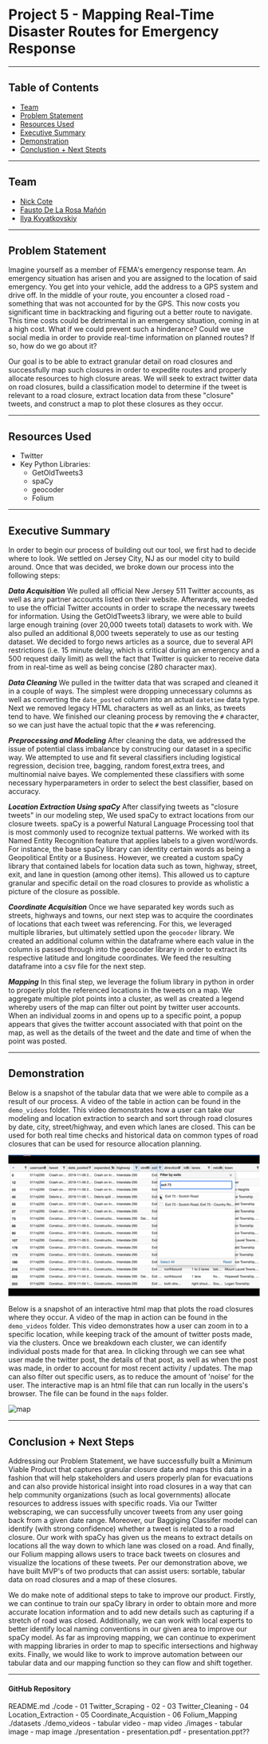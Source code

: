 # Project 5 - Mapping Real-Time Disaster Routes for Emergency Response

----

## Table of Contents

 - [Team](#Team)
 - [Problem Statement](#Problem-Statement)
 - [Resources Used](#Resources-Used)
 - [Executive Summary](#Executive-Summary)
 - [Demonstration](#Demonstration)
 - [Conclustion + Next Stepts](#Conclusion-+-Next-Steps)

 
----

## Team

- [Nick Cote](https://www.linkedin.com/in/nicholas-cote1/)
- [Fausto De La Rosa Mañón](https://www.linkedin.com/in/faustodelarosamanon/)
- [Ilya Kvyatkovskiy](https://www.linkedin.com/in/ikviatkovski/)

----

## Problem Statement
Imagine yourself as a member of FEMA's emergency response team.  An emergency situation has arisen and you are assigned to the location of said emergency.  You get into your vehicle, add the address to a GPS system and drive off.  In the middle of your route, you encounter a closed road - something that was not accounted for by the GPS.  This now costs you significant time in backtracking and figuring out a better route to navigate.  This time costs could be detrimental in an emergency situation, coming in at a high cost.  What if we could prevent such a hinderance?  Could we use social media in order to provide real-time information on planned routes?  If so, how do we go about it?  

Our goal is to be able to extract granular detail on road closures and successfully map such closures in order to expedite routes and properly allocate resources to high closure areas.  We will seek to extract twitter data on road closures, build a classification model to determine if the tweet is relevant to a road closure, extract location data from these "closure" tweets, and construct a map to plot these closures as they occur.


----

## Resources Used
- Twitter
- Key Python Libraries:
    - GetOldTweets3
    - spaCy
    - geocoder
    - Folium

----

## Executive Summary
In order to begin our process of building out our tool, we first had to decide where to look.  We settled on Jersey City, NJ as our model city to build around.  Once that was decided, we broke down our process into the following steps:

***Data Acquisition***
We pulled all official New Jersey 511 Twitter accounts, as well as any partner accounts listed on their website.  Afterwards, we needed to use the official Twitter accounts in order to scrape the necessary tweets for information.  Using the GetOldTweets3 library, we were able to build large enough training (over 20,000 tweets total) datasets to work with.  We also pulled an additional 8,000 tweets seperately to use as our testing dataset.  We decided to forgo news articles as a source, due to several API restrictions (i.e. 15 minute delay, which is critical during an emergency and a 500 request daily limit) as well the fact that Twitter is quicker to receive data from in real-time as well as being concise (280 character max).


***Data Cleaning***
We pulled in the twitter data that was scraped and cleaned it in a couple of ways.  The simplest were dropping unnecessary columns as well as converting the `date_posted` column into an actual `datetime` data type.  Next we removed legacy HTML characters as well as an links, as tweets tend to have.  We finished our cleaning process by removing the `#` character, so we can just have the actual topic that the `#` was referencing. 


***Preprocessing and Modeling***
After cleaning the data, we addressed the issue of potential class imbalance by construcing our dataset in a specific way.  We attempted to use and fit several classifiers including logistical regression, decision tree, bagging, random forest,extra trees, and multinomial naive bayes.  We complemented these classifiers with some necessary hyperparameters in order to select the best classifier, based on accuracy.


***Location Extraction Using spaCy***
After classifying tweets as "closure tweets" in our modeling step, We used spaCy to extract locations from our closure tweets.  spaCy is a powerful Natural Language Processing tool that is most commonly used to recognize textual patterns.  We worked with its Named Entity Recognition feature that applies labels to a given word/words.  For instance, the base spaCy library can identity certain words as being a Geopolitical Entity or a Business.  However, we created a custom spaCy library that contained labels for location data such as town, highway, street, exit, and lane in question (among other items).  This allowed us to capture granular and specific detail on the road closures to provide as wholistic a picture of the closure as possible.

***Coordinate Acquisition***
Once we have separated key words such as streets, highways and towns, our next step was to acquire the coordinates of locations that each tweet was referencing.  For this, we leveraged multiple libraries, but ultimately settled upon the `geocoder` library.  We created an additional column within the dataframe where each value in the column is passed through into the geocoder library in order to extract its respective latitude and longitude coordinates.  We feed the resulting dataframe into a csv file for the next step.


***Mapping***
In this final step, we leverage the folium library in python in order to properly plot the referenced locations in the tweets on a map.  We aggregate multiple plot points into a cluster, as well as created a legend whereby users of the map can filter out point by twitter user accounts.  When an individual zooms in and opens up to a specific point, a popup appears that gives the twitter account associated with that point on the map, as well as the details of the tweet and the date and time of when the point was posted.

----

## Demonstration
Below is a snapshot of the tabular data that we were able to compile as a result of our process.  A video of the table in action can be found in the `demo_videos` folder. This video demonstrates how a user can take our modeling and location extraction to search and sort through road closures by date, city, street/highway, and even which lanes are closed.  This can be used for both real time checks and historical data on common types of road closures that can be used for resource allocation planning. 

![table](./images/table.png)

Below is a snapshot of an interactive html map that plots the road closures where they occur.  A video of the map in action can be found in the `demo_videos` folder.  This video demonstrates how a user can zoom in to a specific location, while keeping track of the amount of twitter posts made, via the clusters.  Once we breakdown each cluster, we can identify individual posts made for that area.  In clicking through we can see what user made the twitter post, the details of that post, as well as when the post was made, in order to account for most recent activity / updates.  The map can also filter out specific users, as to reduce the amount of 'noise' for the user. The interactive map is an html file that can run locally in the users's browser.  The file can be found in the `maps` folder.

![map](./images/map.png)

----


## Conclusion + Next Steps

Addressing our Problem Statement, we have successfully built a Minimum Viable Product that captures granular closure data and maps this data in a fashion that will help stakeholders and users properly plan for evacuations and can also provide historical insight into road closures in a way that can help community organizations (such as local governments) allocate resources to address issues with specific roads.  Via our Twitter webscraping, we can successfully uncover tweets from any user going back from a given date range.  Moreover, our Baggiging Classifer model can identify (with strong confidence) whether a tweet is related to a road closure.  Our work with spaCy has given us the means to extract details on locations all the way down to which lane was closed on a road.  And finally, our Folium mapping allows users to trace back tweets on closures and visualize the locations of these tweets. Per our demonstration above, we have built MVP's of two products that can assist users: sortable, tabular data on road closures and a map of these closures. 

We do make note of additional steps to take to improve our product.  Firstly, we can continue to train our spaCy library in order to obtain more and more accurate location information and to add new details such as capturing if a stretch of road was closed.  Additionally, we can work with local experts to better identify local naming conventions in our given area to improve our spaCy model.  As far as improving mapping, we can continue to experiment with mapping libraries in order to map to specific intersections and highway exits.  Finally, we would like to work to improve automation between our tabular data and our mapping function so they can flow and shift together.

----

#### GitHub Repository
README.md
./code
    - 01 Twitter_Scraping
    - 02 
    - 03 Twitter_Cleaning
    - 04 Location_Extraction
    - 05 Coordinate_Acquistion
    - 06 Folium_Mapping
./datasets
./demo_videos
    - tabular video
    - map video
./images
    - tabular image
    - map image
./presentation
    - presentation.pdf
    - presentation.ppt??